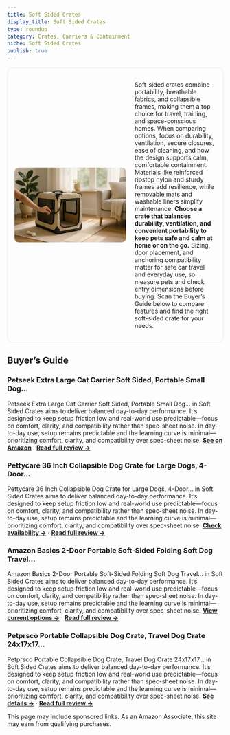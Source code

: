 ```yaml
---
title: Soft Sided Crates
display_title: Soft Sided Crates
type: roundup
category: Crates, Carriers & Containment
niche: Soft Sided Crates
publish: true
---
```


<section class="hero-split" style="width:100%;box-sizing:border-box;border:1px solid #e5e7eb;border-radius:12px;padding:16px;display:grid;grid-template-columns:minmax(260px,40%) 1fr;gap:20px;align-items:center;"><figure style="margin:0;"><img src="/hero/roundups/crates-carriers-containment/soft-sided-crates.webp" alt="" style="width:100%;height:auto;display:block;border-radius:10px;"/></figure><div class="hero-copy" style="min-width:0;"><p>Soft-sided crates combine portability, breathable fabrics, and collapsible frames, making them a top choice for travel, training, and space-conscious homes. When comparing options, focus on durability, ventilation, secure closures, ease of cleaning, and how the design supports calm, comfortable containment. Materials like reinforced ripstop nylon and sturdy frames add resilience, while removable mats and washable liners simplify maintenance. <strong>Choose a crate that balances durability, ventilation, and convenient portability to keep pets safe and calm at home or on the go.</strong> Sizing, door placement, and anchoring compatibility matter for safe car travel and everyday use, so measure pets and check entry dimensions before buying. Scan the Buyer’s Guide below to compare features and find the right soft-sided crate for your needs.</p></div></section>

<h2>Buyer’s Guide</h2>
<h3>Petseek Extra Large Cat Carrier Soft Sided, Portable Small Dog…</h3>
<p>Petseek Extra Large Cat Carrier Soft Sided, Portable Small Dog… in Soft Sided Crates aims to deliver balanced day-to-day performance. It’s designed to keep setup friction low and real-world use predictable&mdash;focus on comfort, clarity, and compatibility rather than spec-sheet noise. In day-to-day use, setup remains predictable and the learning curve is minimal&mdash;prioritizing comfort, clarity, and compatibility over spec-sheet noise. <a href="https://amzn.to/4mN4zeo" target="_blank" rel="nofollow sponsored noopener noopener" target="_blank"><strong>See on Amazon</strong></a> · <a href="/reviews/petseek-extra-large-cat-carrier-soft-sided-portable-small-dog-carrier-f-20ac074f/"><strong>Read full review &rarr;</strong></a></p>
<h3>Pettycare 36 Inch Collapsible Dog Crate for Large Dogs, 4-Door…</h3>
<p>Pettycare 36 Inch Collapsible Dog Crate for Large Dogs, 4-Door… in Soft Sided Crates aims to deliver balanced day-to-day performance. It’s designed to keep setup friction low and real-world use predictable&mdash;focus on comfort, clarity, and compatibility rather than spec-sheet noise. In day-to-day use, setup remains predictable and the learning curve is minimal&mdash;prioritizing comfort, clarity, and compatibility over spec-sheet noise. <a href="https://amzn.to/3VMmfvM" target="_blank" rel="nofollow sponsored noopener noopener" target="_blank"><strong>Check availability &rarr;</strong></a> · <a href="/reviews/pettycare-36-inch-collapsible-dog-crate-for-large-dogs-4-door-foldable-ca8c280d/"><strong>Read full review &rarr;</strong></a></p>
<h3>Amazon Basics 2-Door Portable Soft-Sided Folding Soft Dog Travel…</h3>
<p>Amazon Basics 2-Door Portable Soft-Sided Folding Soft Dog Travel… in Soft Sided Crates aims to deliver balanced day-to-day performance. It’s designed to keep setup friction low and real-world use predictable&mdash;focus on comfort, clarity, and compatibility rather than spec-sheet noise. In day-to-day use, setup remains predictable and the learning curve is minimal&mdash;prioritizing comfort, clarity, and compatibility over spec-sheet noise. <a href="https://amzn.to/4opcyzN" target="_blank" rel="nofollow sponsored noopener noopener" target="_blank"><strong>View current options &rarr;</strong></a> · <a href="/reviews/amazon-basics-2-door-portable-soft-sided-folding-soft-dog-travel-crate-b613906f/"><strong>Read full review &rarr;</strong></a></p>
<h3>Petprsco Portable Collapsible Dog Crate, Travel Dog Crate 24x17x17…</h3>
<p>Petprsco Portable Collapsible Dog Crate, Travel Dog Crate 24x17x17… in Soft Sided Crates aims to deliver balanced day-to-day performance. It’s designed to keep setup friction low and real-world use predictable&mdash;focus on comfort, clarity, and compatibility rather than spec-sheet noise. In day-to-day use, setup remains predictable and the learning curve is minimal&mdash;prioritizing comfort, clarity, and compatibility over spec-sheet noise. <a href="https://amzn.to/42tplsd" target="_blank" rel="nofollow sponsored noopener noopener" target="_blank"><strong>See details &rarr;</strong></a> · <a href="/reviews/petprsco-portable-collapsible-dog-crate-travel-dog-crate-24x17x17-with-4d7827b1/"><strong>Read full review &rarr;</strong></a></p>
<aside class="disclosure">This page may include sponsored links. As an Amazon Associate, this site may earn from qualifying purchases.</aside>
